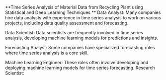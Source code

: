**Time Series Analysis of Material Data from Recycling Plant using Statistical and Deep Learning Techniques
**
Data Analyst:
Many companies hire data analysts with experience in time series analysis to work on various projects, including data quality assessment and forecasting. 

Data Scientist:
Data scientists are frequently involved in time series analysis, developing machine learning models for predictions and insights. 

Forecasting Analyst:
Some companies have specialized forecasting roles where time series analysis is a core skill. 

Machine Learning Engineer:
These roles often involve developing and deploying machine learning models for time series forecasting. 
Research Scientist:

